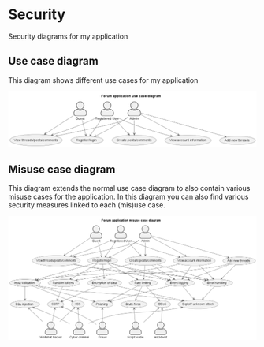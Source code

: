 # Security

Security diagrams for my application

## Use case diagram

This diagram shows different use cases for my application

![Use case diagram](UseCaseDiagram.png "Use case diagram")

## Misuse case diagram

This diagram extends the normal use case diagram to also contain various misuse cases for the application. In this diagram you can also find various security measures linked to each (mis)use case.

![Misuse case diagram](MisuseCaseDiagram.png "Misuse case diagram")